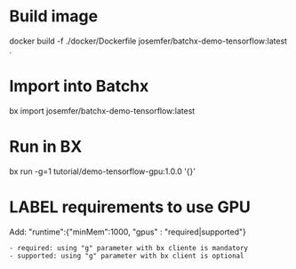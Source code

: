 # Build image
docker build -f ./docker/Dockerfile josemfer/batchx-demo-tensorflow:latest .

# Import into Batchx
bx import josemfer/batchx-demo-tensorflow:latest

# Run in BX
bx run -g=1 tutorial/demo-tensorflow-gpu:1.0.0 '{}'

# LABEL requirements to use GPU

Add: "runtime\":{"minMem":1000, "gpus\" : "required|supported"}

    - required: using "g" parameter with bx cliente is mandatory
    - supported: using "g" parameter with bx client is optional 







